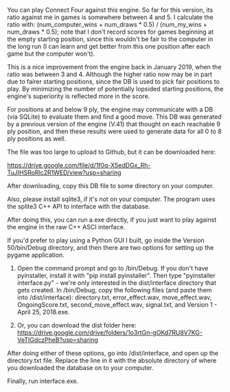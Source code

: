 You can play Connect Four against this engine. So far for this version, its ratio against me in games is somewhere between 4 and 5. I calculate the ratio with: (num_computer_wins + num_draws * 0.5) / (num_my_wins + num_draws * 0.5); note that I don't record scores for games beginning at the empty starting position, since this wouldn't be fair to the computer in the long run (I can learn and get better from this one position after each game but the computer won't).

This is a nice improvement from the engine back in January 2019, when the ratio was between 3 and 4. Although the higher ratio now may be in part due to fairer starting positions, since the DB is used to pick fair positions to play. By minimizing the number of potentially lopsided starting positions, the engine's superiority is reflected more in the score.

For positions at and below 9 ply, the engine may communicate with a DB (via SQLite) to evaluate them and find a good move. This DB was generated by a previous version of the engine (V.41) that thought on each reachable 9 ply position, and then these results were used to generate data for all 0 to 8 ply positions as well.

The file was too large to upload to Github, but it can be downloaded here:

https://drive.google.com/file/d/1f0q-X5edDGx_Rh-TuJIHSRoRlc2R1WED/view?usp=sharing

After downloading, copy this DB file to some directory on your computer.

Also, please install sqlite3, if it's not on your computer. The program uses the splite3 C++ API to interface with the database.

After doing this, you can run a.exe directly, if you just want to play against the engine in the raw C++ ASCI interface.

If you'd prefer to play using a Python GUI I built, go inside the Version 50/bin/Debug directory, 
and then there are two options for setting up the pygame application.

  1) Open the command prompt and go to /bin/Debug. If you don't have pyinstaller, install it with "pip install pyinstaller".
     Then type "pyinstaller interface.py" - we're only interested in the dist/interface directory that gets created.
     In /bin/Debug, copy the following files (and paste them into /dist/interface): 
     directory.txt, error_effect.wav, move_effect.wav, OngoingScore.txt, second_move_effect.wav, signal.txt, and
     Version 1 - April 25, 2018.exe.
     
  2) Or, you can download the dist folder here: https://drive.google.com/drive/folders/1o3rtGn-gOKd7RU8V7KG-VeTIGdczPheB?usp=sharing
  
 After doing either of these options, go into /dist/interface, and open up the directory.txt file. Replace the line in it with the absolute
 directory of where you downloaded the database on to your computer.
 
 Finally, run interface.exe.
